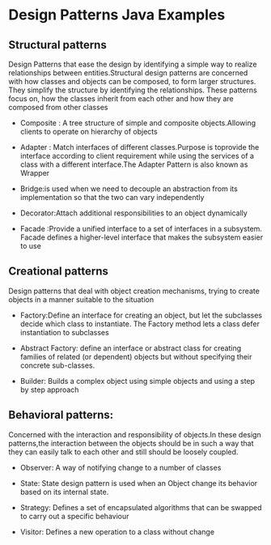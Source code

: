 # Design Patterns Java Examples

## Structural patterns

Design Patterns that ease the design by identifying a simple way to realize relationships between entities.Structural design patterns are concerned with how classes and objects can be composed, to form larger structures. They simplify the structure by identifying the relationships. These patterns focus on, how the classes inherit from each other and how they are composed from other classes


- Composite : A tree structure of simple and composite objects.Allowing clients to operate on hierarchy of objects

- Adapter : Match interfaces of different classes.Purpose is toprovide the interface according to client requirement while using the services of a class with a different interface.The Adapter Pattern is also known as Wrapper

- Bridge:is used when we need to decouple an abstraction from its implementation so that the two can vary independently


- Decorator:Attach additional responsibilities to an object dynamically

- Facade :Provide a unified interface to a set of interfaces in a subsystem. Facade defines a higher-level interface that makes the subsystem easier to use


## Creational patterns
Design patterns that deal with object creation mechanisms, trying to create objects in a manner suitable to the situation


- Factory:Define an interface for creating an object, but let the subclasses decide which class to instantiate. The Factory method lets a class defer instantiation to subclasses


- Abstract Factory: define an interface or abstract class for creating families of related (or dependent) objects but without specifying their concrete sub-classes.


- Builder: Builds a complex object using simple objects and using a step by step approach

## Behavioral patterns: 
Concerned with the interaction and responsibility of objects.In these design patterns,the interaction between the objects should be in such a way that they can easily talk to each other and still should be loosely coupled.

- Observer: A way of notifying change to a number of classes


- State: State design pattern is used when an Object change its behavior based on its internal state.

- Strategy: Defines a set of encapsulated algorithms that can be swapped to carry out a specific behaviour

- Visitor: Defines a new operation to a class without change
